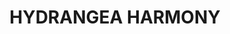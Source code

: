 ---
title: "HYDRANGEA HARMONY"
description: |
  "Hydrangea Harmony" blooms with serene elegance, capturing the essence of tranquil beauty. Within this enchanting bouquet, lush hydrangeas dance in harmony, their delicate petals swirling in shades of lavender, blue, and white. Each bloom exudes a sense of peace and serenity, weaving together a symphony of natural grace. As the gentle fragrance fills the air, it evokes a sense of calm and tranquility, inviting you to pause and immerse yourself in the beauty of the moment. With its harmonious blend of colors and textures, "Hydrangea Harmony" is a celebration of nature's soothing embrace, offering solace and serenity to those who behold its enchanting presence.
publish_date: 2024-02-12
image: 'hydrangea-harmony.jpg'
price: 3800
message_at: 'https://www.facebook.com/messages/t/100000342752401'
tags: 'wedding'
slug: hydrangea-harmony
---